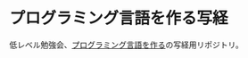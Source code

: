 プログラミング言語を作る写経
============================

低レベル勉強会、[プログラミング言語を作る](http://kmaebashi.com/programmer/devlang/index.html)の写経用リポジトリ。
